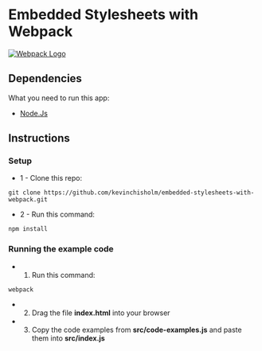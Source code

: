 # Embedded Stylesheets with Webpack

[![Webpack Logo](https://sub1.kevinchisholm.com/blog/images/webpack-logo-small.png)](http://blog.kevinchisholm.com/?s=webpack)

## Dependencies

What you need to run this app:

* [Node.Js](https://nodejs.org)

## Instructions

### Setup

* 1 - Clone this repo: 

````
git clone https://github.com/kevinchisholm/embedded-stylesheets-with-webpack.git
````

* 2 - Run this command:

````
npm install
````

### Running the example code

* 1) Run this command:

````
webpack
````

* 2) Drag the file **index.html** into your browser

* 3) Copy the code examples from **src/code-examples.js** and paste them into **src/index.js**

